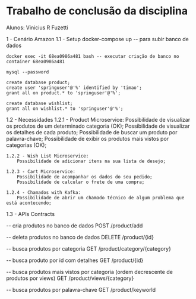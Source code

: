 # Trabalho de conclusão da disciplina

Alunos: Vinicius R Fuzetti
        
1 - Cenário Amazon
1.1 - Setup
	docker-compose up -- para subir banco de dados

	docker exec -it 68ea0986a481 bash -- executar criação de banco no container 68ea0986a481

	mysql --password

	create database product;
	create user 'springuser'@'%' identified by 'timao';
	grant all on product.* to 'springuser'@'%';

	create database wishlist;
	grant all on wishlist.* to 'springuser'@'%';

1.2 - Necessidades
	1.2.1 - Product Microservice:
		Possibilidade de visualizar os produtos de um determinado categoria (OK);
		Possibilidade de visualizar os detalhes de cada produto;
		Possibilidade de buscar um produto por palavra-chave;
		Possibilidade de exibir os produtos mais vistos por categorias (OK);

	1.2.2 - Wish List Microservice:
		Possibilidade de adicionar itens na sua lista de desejo;

	1.2.3 - Cart Microservice:
		Possibilidade de acompanhar os dados do seu pedido;
		Possibilidade de calcular o frete de uma compra;

	1.2.4 - Chamados with Kafka:
		Possibilidade de abrir um chamado técnico de algum problema que está acontecendo;


1.3 - APIs Contracts

-- cria produtos no banco de dados
POST /product/add

-- deleta produtos no banco de dados
DELETE /product/{id}

-- busca produtos por categoria
GET /product/category/{category}

-- busca produto por id com detalhes
GET /product/{id}

-- busca produtos mais vistos por categoria (ordem decrescente de produtos por views)
GET /product/views/{category}

-- busca produtos por palavra-chave
GET /product/keyworld


